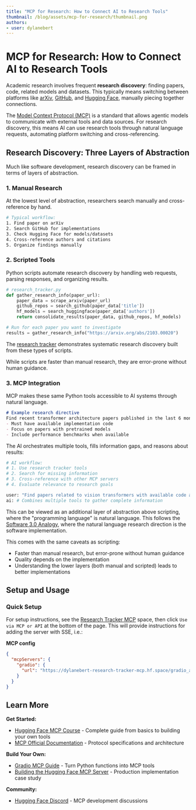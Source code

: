 ```yaml
---
title: "MCP for Research: How to Connect AI to Research Tools"
thumbnail: /blog/assets/mcp-for-research/thumbnail.png
authors:
- user: dylanebert
---
```


# MCP for Research: How to Connect AI to Research Tools

Academic research involves frequent **research discovery**: finding papers, code, related models and datasets. This typically means switching between platforms like [arXiv](https://arxiv.org/), [GitHub](https://github.com/), and [Hugging Face](https://huggingface.co/), manually piecing together connections.

The [Model Context Protocol (MCP)](https://huggingface.co/learn/mcp-course/unit0/introduction) is a standard that allows agentic models to communicate with external tools and data sources. For research discovery, this means AI can use research tools through natural language requests, automating platform switching and cross-referencing.

## Research Discovery: Three Layers of Abstraction

Much like software development, research discovery can be framed in terms of layers of abstraction.

### 1. Manual Research

At the lowest level of abstraction, researchers search manually and cross-reference by hand.

```bash
# Typical workflow:
1. Find paper on arXiv
2. Search GitHub for implementations
3. Check Hugging Face for models/datasets
4. Cross-reference authors and citations
5. Organize findings manually
```

### 2. Scripted Tools

Python scripts automate research discovery by handling web requests, parsing responses, and organizing results.

```python
# research_tracker.py
def gather_research_info(paper_url):
    paper_data = scrape_arxiv(paper_url)
    github_repos = search_github(paper_data['title'])
    hf_models = search_huggingface(paper_data['authors'])
    return consolidate_results(paper_data, github_repos, hf_models)

# Run for each paper you want to investigate
results = gather_research_info("https://arxiv.org/abs/2103.00020")
```

The [research tracker](https://huggingface.co/spaces/dylanebert/research-tracker) demonstrates systematic research discovery built from these types of scripts.

While scripts are faster than manual research, they are error-prone without human guidance.

### 3. MCP Integration

MCP makes these same Python tools accessible to AI systems through natural language.

```markdown
# Example research directive
Find recent transformer architecture papers published in the last 6 months:
- Must have available implementation code
- Focus on papers with pretrained models
- Include performance benchmarks when available
```

The AI orchestrates multiple tools, fills information gaps, and reasons about results:

```python
# AI workflow:
# 1. Use research tracker tools
# 2. Search for missing information
# 3. Cross-reference with other MCP servers
# 4. Evaluate relevance to research goals

user: "Find papers related to vision transformers with available code and models"
ai: # Combines multiple tools to gather complete information
```

This can be viewed as an additional layer of abstraction above scripting, where the "programming language" is natural language. This follows the [Software 3.0 Analogy](https://youtu.be/LCEmiRjPEtQ?si=J7elM86eW9XCkMFj), where the natural language research direction is the software implementation.

This comes with the same caveats as scripting:

- Faster than manual research, but error-prone without human guidance
- Quality depends on the implementation
- Understanding the lower layers (both manual and scripted) leads to better implementations

## Setup and Usage

### Quick Setup

For setup instructions, see the [Research Tracker MCP](https://huggingface.co/spaces/dylanebert/research-tracker-mcp) space, then click `Use via MCP or API` at the bottom of the page. This will provide instructions for adding the server with SSE, i.e.:

**MCP config**
```json
{
  "mcpServers": {
    "gradio": {
      "url": "https://dylanebert-research-tracker-mcp.hf.space/gradio_api/mcp/sse"
    }
  }
}
```

<script
	type="module"
	src="https://gradio.s3-us-west-2.amazonaws.com/4.36.1/gradio.js"
></script>

<gradio-app theme_mode="light" space="dylanebert/research-tracker-mcp"></gradio-app>

## Learn More

**Get Started:**
- [Hugging Face MCP Course](https://huggingface.co/learn/mcp-course/en/unit1/introduction) - Complete guide from basics to building your own tools
- [MCP Official Documentation](https://modelcontextprotocol.io) - Protocol specifications and architecture

**Build Your Own:**
- [Gradio MCP Guide](https://www.gradio.app/guides/building-mcp-server-with-gradio) - Turn Python functions into MCP tools
- [Building the Hugging Face MCP Server](https://huggingface.co/blog/building-hf-mcp) - Production implementation case study

**Community:**
- [Hugging Face Discord](https://hf.co/join/discord) - MCP development discussions
